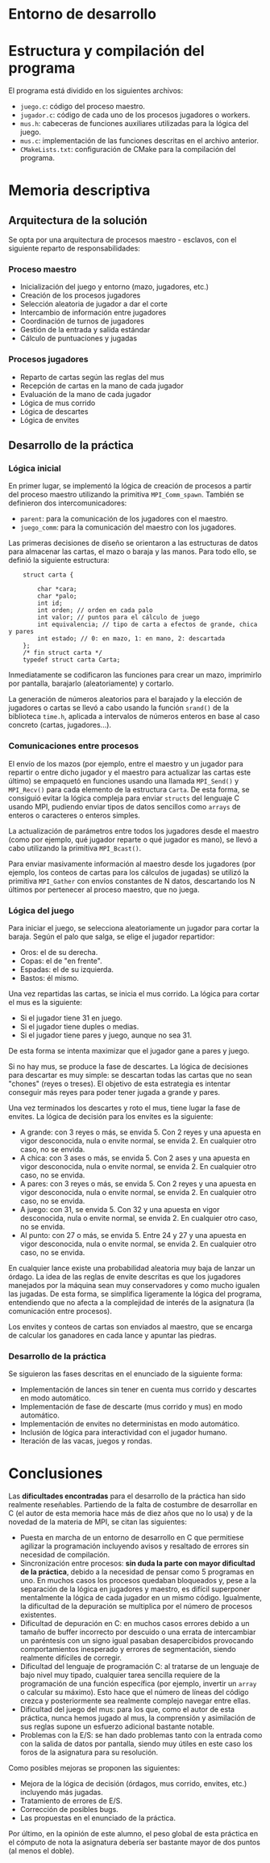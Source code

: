 # Entorno de desarrollo


# Estructura y compilación del programa

El programa está dividido en los siguientes archivos:

- `juego.c`: código del proceso maestro.
- `jugador.c`: código de cada uno de los procesos jugadores o workers.
- `mus.h`: cabeceras de funciones auxiliares utilizadas para la lógica del juego.
- `mus.c`: implementación de las funciones descritas en el archivo anterior.
- `CMakeLists.txt`: configuración de CMake para la compilación del programa.

# Memoria descriptiva

## Arquitectura de la solución

Se opta por una arquitectura de procesos maestro - esclavos, con el siguiente reparto de responsabilidades:

### Proceso maestro

- Inicialización del juego y entorno (mazo, jugadores, etc.)
- Creación de los procesos jugadores
- Selección aleatoria de jugador a dar el corte
- Intercambio de información entre jugadores
- Coordinación de turnos de jugadores
- Gestión de la entrada y salida estándar
- Cálculo de puntuaciones y jugadas

### Procesos jugadores
- Reparto de cartas según las reglas del mus
- Recepción de cartas en la mano de cada jugador
- Evaluación de la mano de cada jugador
- Lógica de mus corrido
- Lógica de descartes
- Lógica de envites

## Desarrollo de la práctica

### Lógica inicial

En primer lugar, se implementó la lógica de creación de procesos a partir del proceso maestro utilizando la primitiva `MPI_Comm_spawn`. También se definieron dos intercomunicadores:

- `parent`: para la comunicación de los jugadores con el maestro.
- `juego_comm`: para la comunicación del maestro con los jugadores.

Las primeras decisiones de diseño se orientaron a las estructuras de datos para almacenar las cartas, el mazo o baraja y las manos. Para todo ello, se definió la siguiente estructura:

        struct carta {

            char *cara;
            char *palo;
            int id;
            int orden; // orden en cada palo
            int valor; // puntos para el cálculo de juego
            int equivalencia; // tipo de carta a efectos de grande, chica y pares
            int estado; // 0: en mazo, 1: en mano, 2: descartada
        };
        /* fin struct carta */
        typedef struct carta Carta;

Inmediatamente se codificaron las funciones para crear un mazo, imprimirlo por pantalla, barajarlo (aleatoriamente) y cortarlo. 

La generación de números aleatorios para el barajado y la elección de jugadores o cartas se llevó a cabo usando la función `srand()` de la biblioteca `time.h`, aplicada a intervalos de números enteros en base al caso concreto (cartas, jugadores...).

### Comunicaciones entre procesos

El envío de los mazos (por ejemplo, entre el maestro y un jugador para repartir o entre dicho jugador y el maestro para actualizar las cartas este último) se empaquetó en funciones usando una llamada `MPI_Send()` y `MPI_Recv()` para cada elemento de la estructura `Carta`. De esta forma, se consiguió evitar la lógica compleja para enviar `structs` del lenguaje C usando MPI, pudiendo enviar tipos de datos sencillos como `arrays` de enteros o caracteres o enteros simples.

La actualización de parámetros entre todos los jugadores desde el maestro (como por ejemplo, qué jugador reparte o qué jugador es mano), se llevó a cabo utilizando la primitiva `MPI_Bcast()`.

Para enviar masivamente información al maestro desde los jugadores (por ejemplo, los conteos de cartas para los cálculos de jugadas) se utilizó la primitiva `MPI_Gather` con envíos constantes de N datos, descartando los N últimos por pertenecer al proceso maestro, que no juega.

### Lógica del juego

Para iniciar el juego, se selecciona aleatoriamente un jugador para cortar la baraja. Según el palo que salga, se elige el jugador repartidor: 

- Oros: el de su derecha.
- Copas: el de "en frente".
- Espadas: el de su izquierda.
- Bastos: él mismo.

Una vez repartidas las cartas, se inicia el mus corrido. La lógica para cortar el mus es la siguiente:

- Si el jugador tiene 31 en juego.
- Si el jugador tiene duples o medias.
- Si el jugador tiene pares y juego, aunque no sea 31.

De esta forma se intenta maximizar que el jugador gane a pares y juego. 

Si no hay mus, se produce la fase de descartes. La lógica de decisiones para descartar es muy simple: se descartan todas las cartas que no sean "chones" (reyes o treses). El objetivo de esta estrategia es intentar conseguir más reyes para poder tener jugada a grande y pares.

Una vez terminados los descartes y roto el mus, tiene lugar la fase de envites. La lógica de decisión para los envites es la siguiente:

- A grande: con 3 reyes o más, se envida 5. Con 2 reyes y una apuesta en vigor desconocida, nula o envite normal, se envida 2. En cualquier otro caso, no se envida.
- A chica: con 3 ases o más, se envida 5. Con 2 ases y una apuesta en vigor desconocida, nula o envite normal, se envida 2. En cualquier otro caso, no se envida.
- A pares: con 3 reyes o más, se envida 5. Con 2 reyes y una apuesta en vigor desconocida, nula o envite normal, se envida 2. En cualquier otro caso, no se envida.
- A juego: con 31, se envida 5. Con 32 y una apuesta en vigor desconocida, nula o envite normal, se envida 2. En cualquier otro caso, no se envida.
- Al punto: con 27 o más, se envida 5. Entre 24 y 27 y una apuesta en vigor desconocida, nula o envite normal, se envida 2. En cualquier otro caso, no se envida.

En cualquier lance existe una probabilidad aleatoria muy baja de lanzar un órdago. La idea de las reglas de envite descritas es que los jugadores manejados por la máquina sean muy conservadores y como mucho igualen las jugadas. De esta forma, se simplifica ligeramente la lógica del programa, entendiendo que no afecta a la complejidad de interés de la asignatura (la comunicación entre procesos).

Los envites y conteos de cartas son enviados al maestro, que se encarga de calcular los ganadores en cada lance y apuntar las piedras. 

### Desarrollo de la práctica

Se siguieron las fases descritas en el enunciado de la siguiente forma:

- Implementación de lances sin tener en cuenta mus corrido y descartes en modo automático.
- Implementación de fase de descarte (mus corrido y mus) en modo automático.
- Implementación de envites no deterministas en modo automático.
- Inclusión de lógica para interactividad con el jugador humano.
- Iteración de las vacas, juegos y rondas.

# Conclusiones

Las **dificultades encontradas** para el desarrollo de la práctica han sido realmente reseñables. Partiendo de la falta de costumbre de desarrollar en C (el autor de esta memoria hace más de diez años que no lo usa) y de la novedad de la materia de MPI, se citan las siguientes:

- Puesta en marcha de un entorno de desarrollo en C que permitiese agilizar la programación incluyendo avisos y resaltado de errores sin necesidad de compilación.
- Sincronización entre procesos: **sin duda la parte con mayor dificultad de la práctica**, debido a la necesidad de pensar como 5 programas en uno. En muchos casos los procesos quedaban bloqueados y, pese a la separación de la lógica en jugadores y maestro, es difícil superponer mentalmente la lógica de cada jugador en un mismo código. Igualmente, la dificultad de la depuración se multiplica por el número de procesos existentes.
- Dificultad de depuración en C: en muchos casos errores debido a un tamaño de buffer incorrecto por descuido o una errata de intercambiar un paréntesis con un signo igual pasaban desapercibidos provocando comportamientos inesperado y errores de segmentación, siendo realmente difíciles de corregir.
- Dificultad del lenguaje de programación C: al tratarse de un lenguaje de bajo nivel muy tipado, cualquier tarea sencilla requiere de la programación de una función específica (por ejemplo, invertir un `array` o calcular su máximo). Esto hace que el número de líneas del código crezca y posteriormente sea realmente complejo navegar entre ellas.
- Dificultad del juego del mus: para los que, como el autor de esta práctica, nunca hemos jugado al mus, la comprensión y asimilación de sus reglas supone un esfuerzo adicional bastante notable.
- Problemas con la E/S: se han dado problemas tanto con la entrada como con la salida de datos por pantalla, siendo muy útiles en este caso los foros de la asignatura para su resolución.

Como posibles mejoras se proponen las siguientes:

- Mejora de la lógica de decisión (órdagos, mus corrido, envites, etc.) incluyendo más jugadas.
- Tratamiento de errores de E/S.
- Corrección de posibles bugs.
- Las propuestas en el enunciado de la práctica.

Por último, en la opinión de este alumno, el peso global de esta práctica en el cómputo de nota la asignatura debería ser bastante mayor de dos puntos (al menos el doble). 
